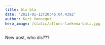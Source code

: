 ```yaml
---
title: bla bla
date: '2021-01-12T20:45:04.439Z'
author: Kurt Vonnegut
hero_image: /static/alfons-taekema-bali.jpg
---
```

New post, who dis???